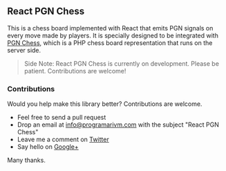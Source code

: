 ## React PGN Chess

This is a chess board implemented with React that emits PGN signals on every move made by players. It is specially designed to be integrated with [PGN Chess](https://github.com/programarivm/pgn-chess), which is a PHP chess board representation that runs on the server side.

> Side Note: React PGN Chess is currently on development. Please be patient. Contributions are welcome!

### Contributions

Would you help make this library better? Contributions are welcome.

- Feel free to send a pull request
- Drop an email at info@programarivm.com with the subject "React PGN Chess"
- Leave me a comment on [Twitter](https://twitter.com/programarivm)
- Say hello on [Google+](https://plus.google.com/+Programarivm)

Many thanks.
